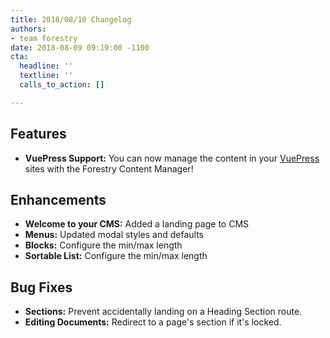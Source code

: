 ```yaml
---
title: 2018/08/10 Changelog
authors:
- team forestry
date: 2018-08-09 09:19:00 -1100
cta:
  headline: ''
  textline: ''
  calls_to_action: []

---
```

## Features

* **VuePress Support:** You can now manage the content in your [VuePress](https://vuepress.vuejs.org/ "VuePress") sites with the Forestry Content Manager!

## Enhancements

* **Welcome to your CMS:** Added a landing page to CMS
* **Menus:** Updated modal styles and defaults
* **Blocks:** Configure the min/max length
* **Sortable List:** Configure the min/max length

## Bug Fixes

* **Sections:** Prevent accidentally landing on a Heading Section route.
* **Editing Documents:** Redirect to a page's section if it's locked.